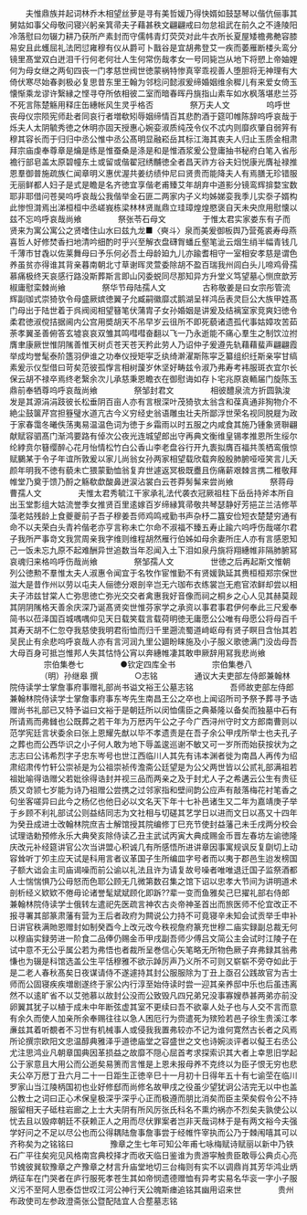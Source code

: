<!-- { "loadSidebar": true } -->
　　夫惟鼎族并起词林乔木相望丝萝是寻有美哲媛乃得快婿如鼓瑟琴以偕伉俪事其舅姑如事父母敬问寝兴躬亲箕帚夫子藉甚秩文翩翩戒曰勿怠祖武在前久之不逄陵阳冷落慰曰勿辍力耕乃获所产素封而守儒帏青灯荧荧对此牛衣所长夏屋矮檐弗艴容膝易安且此蠖屈礼法罔愆雍穆有仪从爵可卜戬谷是宜胡弗登艾一疾而萎雁断楼头鸾分镜里髙堂双白迸泪千行何老何壮人生何常伤哉孝女一号同毙岂从地下将愬上帝妯娌何为母女继之两旬四丧一门孝慈世阀世徳蒙祸特惨真宰乖视善人堕胆将无神理有大倚伏寒尽始春剥极必复思昔东里王翰为邻稔问懿淑爰缔婚姻维余穉儿有来爱女倚玉懐惭乘龙谬许繄縁之悭寻夺所依相彼二室而暗春晖丹旐指山素车如水枫落堪悲兰芬不死言陈楚觞用释庄缶繐帐风生灵乎格否
　　
　　祭万夫人文
　　
　　呜呼世丧母仪宗陨宪师赴者同哀行者増欷矧辱姻缔情百其悲酌酒于筵叩帷陈辞呜呼哀哉于烁夫人太阴毓秀徳之休明亦固天授惠心婉娈淑质纯茂令仪不忒内则靡疚肇自弱笄有穆其容长而于归归中丞公惟中丞公髙明显融崧岳其标江海其衷夫人归止玉质金相肃拜宗庙虔奉尊章是爚是练是惟蚕桑是涤是和是惟酒浆爰公登庸抽书秘府白笔入省彤襜行部皂盖太原碧幢东土或留或偕翟冠绣黼徳全者昌天祚方谷夫妇悦康光膺祉禄推恩羣御普施疏族仁闻章明义惠优渥共姜纺绩仲尼曰贤贵而能降夫人有焉膳无珍错服无丽鲜都人妇子是式是瞻是名齐徳宜享偕老甫臻艾年胡弃中道影分镜鸾辉揜婺宝数耶非耶借问苍昊呜呼哀哉公我偕举金石匪二两家内子义均姊娣娈我季儿实沗子婿构此惨怛潸焉出涕桓桓中丞嵯峩栋梁林林贤胤鼎立珪璋煌煌愍褒自天未央庶用慰懐以兹不忘呜呼哀哉尚飨
　　
　　祭张苓石母文
　　
　　于惟太君实家娄东有子而贤来为寓公寓公之贤嗜住山水曰兹九龙■〈奭斗〉泉而美爰御板舆乃营菟裘寿母燕喜哲人好修焚香扫地清吟细酌时乎兴至解衣盘礴胷蟠丘壑笔泚云烟生绡半幅青钱几千薄市甘毳以佐莱舞母曰予乐何必吾土母龄廹九儿亦踰耆相守一室相安孝慈是谓色养虽贫亦得谁其背亲暮南朝北寸草谢晖灵萱委除胡不盈百瑞我州闾白头儿啼鸡骨孺慕痛极终天哀感行路没斯葬斯言即山冈委蜕同尽那知异方升堂义笃望墓心恻庶歆芳椒庸慰栾棘尚飨
　　
　　祭华节母陆孺人文
　　
　　古称敬姜是曰女宗彤管流辉副珈式崇猗欤令母盛厥嫔徳翼子允臧嗣徽靡忒鹅湖呈祥鸿岳表灵巨公大族甲姓髙门母出于陆世着于呉阀阅相望簮笔伏蒲胄子女孙婚姻是讲爰及结褵室家竞爽妇徳令柔君徳淑傥拮据阃内公宫用奬胡天不吊早岁云徂所不即死藐诸遗孤代事姑嫜攻苦茹荼孝翼圣善俯答玄墟哀哀双雏其鸣嘒嘒奋翻以飞一乃永逝能不痛心羣生之制饮泣拊膺聿康厥世惟阴隲善惟天树贞苍天苍天矜此劳人乃诏仲子爰遵先轨藉藉蜚声翩翩霞举成均誉髦泰阶簉羽伊谁之功奉仪授矩寜乏纨绮澣濯斯陈寜乏纂组织纴斯亲寜甘缟素爰示仪型借曰苛矣范彼孤惸言相树蘐岁休坚好畴兹令淑乃弗寿考袆服斑衣宜尔长保云胡不禄卒焉终老繄余次儿承慈秉恩瞻衣在御慰诲如存卜宅兆原哀輀届门旋陈玉鼎前奉牺尊呜呼哀哉尚飨
　　
　　祭邹封君文
　　
　　相彼醴泉流方折圆孰浚发是其源涓涓跂彼长松垂阴百亩人亦有言根深叶茂猗欤太翁含和葆真通非狥物介不絶尘鼓箧芹宫担簦璧水道亢古今义穷经史翁语雕虫壮夫所鄙浮世荣名视同脱屣为政于家春霭冬曦佚荡夷易温温色词为徳于乡霜雨以时五服之内咸食其施乃锺象贤聨翩献赋容驷髙门渐鸿要路有倬次公夜光连城望郎出守再典文衡维皇锡孝推恩所生绥尔纶綍贲尔簮缨醉心花月怡情松竹白公香山李老盘谷行开九袠拟膺百福共羡栖鸾俄惊赋鵩某于令子年谊所敦爰以家儿尚翁女孙两家相望载欣载奔殷殷肺腑哑哑笑言儿夭颜年明我不徳有藐未亡猥蒙勤恤翁复弃世遽返冥极既衋且伤痛薪艰棘言携二稚敬拜帷堂乃奠于馈乃酹之觞欷歔酸鼻迸涙沾裳白云苍莽髣髴来尝尚飨
　　
　　祭蒋母曹孺人文
　　
　　夫惟太君秀毓江干家承礼法代袭衣冠厥祖柱下岳岳持斧本所自出玉堂彯组大姑流誉季女推贤百里逺嫁百岁缔縁箕帚敬共琴瑟静好芳挹芷兰洁修苹藻老姑残龄上食夔夔前子吾子穆姜吾师鸡鸣戒勤书声杂杼二簋安俭短衣楚楚穷通有命不以夫荣白头青衿偕老亦亨言称未亡尔命不淑福不臻五寿止踰六呜呼伤哉嗟尔君子我所严事竒文我赏周亲我字维则维程胡然雁行伯姊如母余妻所庄人亦有言感恩知己一饭未忘九原不起难酬异世追数当年忍闻入土下泪如泉丹旐将翔繐帷非隔肺腑冩哀魂归来格呜呼伤哉尚飨
　　
　　祭邹孺人文
　　
　　世徳之后再起斯文惟朝列公徳勲不羣惟太夫人淑惠令闻宜于名牧作宦惟勤不有贤媛孰延其赉桓桓郑宗保世滋大是昔作州以劳以屯夫人俪徳分艰剖辛岂无六珈布衣练裳岂无庖官浓鲜却尝以相夫子沛兹甘棠人亡弥思徳亡弥光交交者禽惠我好音像而祠之桐乡之心人见其赫莫觌其阴阴隲格天善余庆深乃诞髙贤奕世惟芬家学之承资以事君事君伊何奉此三尺爰奉简书以莅泽国百城喁喁仰见天日载笑载言载荷明徳无庸愿公公唯有母愿公将母百千其寿天胡不仁忽夺我慈使我明君衔恤而归千里遡流蜀道﨑岖母有贤子瞑目含怡其若吴民止有余悲呜呼哀哉人亦有言河润九里公廽盼睐施及小子服义歌徳满门没齿母吾大母百身可抵岂惟邦人失其怙恃公宵以奔繐帷凄其敢申厥辞用冩我悲尚飨
　　
　　宗伯集巻七
　　
　　●钦定四库全书
　　
　　宗伯集巻八
　　
　　（明）孙继皋 撰
　　
　　○志铭
　　
　　通议大夫吏部左侍郎兼翰林院侍读学士掌詹事府事赠礼部尚书谥文裕王公墓志铭
　　
　　吾师故吏部左侍郎兼翰林院侍读学士掌詹事府事东岑先生南昌王公之卒也上闻诏所司予祭予葬寻予诰赠尚书礼部已又特予谥曰文裕于是朝廷所以闵恤儒臣之典綦隆以备矣而独墓中石有所请焉而弗雠也公既葬之若干年为万厯丙午公之子今广西浔州守时文方郎南曹则以范学宪廷言状委余曰张上恩耀先猷以毕不孝遗责是在吾子余公甲戌所举士也夫孔子之葬也而公西华识之小子何人敢为地下辱盖逡巡谢不敏又可一岁所而始获按状为之志志曰公讳希烈字子忠东岑号也世江西临川人其先有讳本渊者徙为南昌人再传为绍肃绍肃传竹轩公崇祯是为公祖崇祯传澹斋公廷望是为公父两世皆以公贰礼部满祖若祖妣喻得诰赠父若妣徐得诰封并视三品而两亲之及于封尤人子之希遘云公生有贵征质又竒颕七岁能为诗乃祖赠公尝携之过邻家指和壁间韵公应声有敲落梅花衬笔香之句坐客嗟异曰此今之杨亿也他日必以文名天下年十七补邑诸生又二年为嘉靖庚子举于乡顾不利礼部试公则益结同志为文社相与切磋其艺学日以进而文日以髙又十四年为癸丑成进士改翰林院庶吉士解馆授其院编修丁巳充节使封益藩己未壬戌两分校会试理诰勅预修永乐大典癸亥除侍读乙丑主武试丙寅大典成赐金币晋左春坊左谕徳隆庆改元补经筵讲官公次当讲盟心积诚几有所感悟所进讲章因事寓规讽反复劘切上动容耸听丁夘主应天试是科用言者议革国子生所编皿字号者而以夷于郡邑生迨发榜国子额大诎会主司庙谒噪而前公谕以礼法且许为请复故号噪者唯唯退迁国子监祭酒都人士惴惴惧乃公毋怒而色耶公顾无几微第数召集之馆下诏以忠孝大节间为讲明道术剖析经义欵欵不倦毋论诸誉髦斌斌顾化即跅??辈一变而鱼雅矣己巳擢礼部右侍郎兼翰林院侍读学士俄转左遣祀先医疏言神农古炎帝神圣首出而旅医师不伦宜改正不报寻署其部篆肃藩有营为王后者政府为闗说公力持不可竟寝辛未知会试贡举壬申补日讲官秩满貤恩赠封如制癸酉今上改元改今秩视詹府篆充世穆二庙实録副总裁无何以穆庙实録劳进一阶食二品俸仍赐金币甲戌副吾师少傅吕文简公主会试时江陵子在试中意不无公乎属公若为弗悟也者裁所呈巻信心矢笔略无所物色厥子弃弗録其翁弗慊也为辍是科馆选盖公生平恬穆雅不欲示踔厉声乃义所不可则又崭崭不旁夺如此于是二老人春秋髙矣日夜谋请侍不遂遽持其封公服服除为丁丑上亟召公践故官为吉士师而公固寝疾疾増剧遂终于家公内行淳至始侍读时尝一迎其亲养邸中乐也后虽违离然不以逺旷省不以艾弛慕以故封公没而公致毁凡四兄弟兄没事寡嫂恭甚两弟亦前没卵翼其犹子以植于成未中年断弦虚其室不更续曰吾不欲辜人处子也与人交不言而意有余久而使人加亲所余奉赐往往以急人困厄行为赍遣死为殡殓若邑子徐生贵溪江孝亷兹其着听覩者不习世有机械事人或侵我我置弗较亦不记为谁何寛然古长者之风焉所论撰宗欧阳文忠温醇典雅泽乎道徳庙堂之容盛世之文也诗婉淡评者以儗王右丞公尤注思鸿业凡朝章国典因革损益之故靡不隠心屈首考求探索识其大者上幸思旧学起公于家意且大用公而公逝矣易箦而言惟是上恩未报母养不克终以为臣子恨无穷也悲夫公卒万厯丁丑六月二十一日距生正徳辛巳十一月初十日得年五十有七谕茔在临川罗家山当江陵柄国初也业好修郄而尚修名故甲戌之役虽少望犹诇公洁完无以中也盖公教士之词曰正心术保皇极深乎深乎心正而极遵而朋比消矣而臣主荣矣假令公不持服留相天子砥柱岩廊之上士大夫阴有所风厉张氏科名不熏灼祸亦不烈矣夫孰使公以忧去且以毁瘁朝廷不获赖正人之用而尽伏罪案者岂非天哉词林于是有两文裕今夫强学好问之不足以尽公也而公得耦陆詹事詹事尝于经帷忤宰执而公乃于棘闱嘻其可以齐称矣为之铭铭曰
　　
　　豫章之生七年可知公年甫七咏梅赋诗赋丽以新中乃铁石广平往矣宛见风格南宫典校择才而收天临日鉴谁为贵游寜触贵臣敢辱公典贞心亮节媿彼巽软豫章之产豫章之材言升庙堂地切三台梅则有实不以调鼎肖其芳华鸿业炳炳征车在门哭者在庐行服死孝苍生其如帝悯遗德赠恤有异考实易名华衮一字小子服义污不至阿人思泰岱世叹江河公神行天公魄斯瘗追铭其幽用诏来世
　　
　　贵州布政使司左参政澄斋张公暨配陆宜人合塟墓志铭
　　
